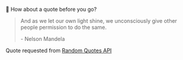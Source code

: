 📣 How about a quote before you go?

> And as we let our own light shine, we unconsciously give other people permission to do the same.
>
> <p>- Nelson Mandela</p>

Quote requested from [Random Quotes API](https://github.com/lukePeavey/quotable)
